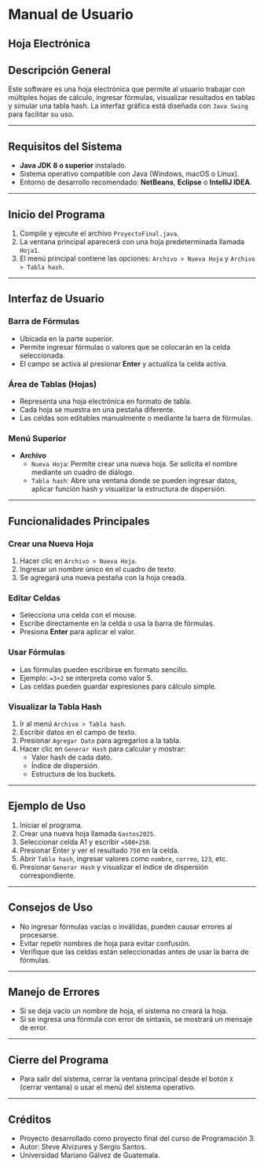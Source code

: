 # Manual de Usuario

## Hoja Electrónica

## Descripción General
Este software es una hoja electrónica que permite al usuario trabajar con múltiples hojas de cálculo,
ingresar fórmulas, visualizar resultados en tablas y simular una tabla hash. La interfaz gráfica está 
diseñada con `Java Swing` para facilitar su uso.

---

## Requisitos del Sistema

- **Java JDK 8 o superior** instalado.
- Sistema operativo compatible con Java (Windows, macOS o Linux).
- Entorno de desarrollo recomendado: **NetBeans**, **Eclipse** o **IntelliJ IDEA**.

---

## Inicio del Programa

1. Compile y ejecute el archivo `ProyectoFinal.java`.
2. La ventana principal aparecerá con una hoja predeterminada llamada `Hoja1`.
3. El menú principal contiene las opciones: `Archivo > Nueva Hoja` y `Archivo > Tabla hash`.

---

## Interfaz de Usuario

### Barra de Fórmulas

- Ubicada en la parte superior.
- Permite ingresar fórmulas o valores que se colocarán en la celda seleccionada.
- El campo se activa al presionar **Enter** y actualiza la celda activa.

### Área de Tablas (Hojas)

- Representa una hoja electrónica en formato de tabla.
- Cada hoja se muestra en una pestaña diferente.
- Las celdas son editables manualmente o mediante la barra de fórmulas.

### Menú Superior

- **Archivo**
  - `Nueva Hoja`: Permite crear una nueva hoja. Se solicita el nombre mediante un cuadro de diálogo.
  - `Tabla hash`: Abre una ventana donde se pueden ingresar datos, aplicar función hash y visualizar la estructura de dispersión.

---

## Funcionalidades Principales

### Crear una Nueva Hoja

1. Hacer clic en `Archivo > Nueva Hoja`.
2. Ingresar un nombre único en el cuadro de texto.
3. Se agregará una nueva pestaña con la hoja creada.

### Editar Celdas

- Selecciona una celda con el mouse.
- Escribe directamente en la celda o usa la barra de fórmulas.
- Presiona **Enter** para aplicar el valor.

### Usar Fórmulas

- Las fórmulas pueden escribirse en formato sencillo.
- Ejemplo: `=3+2` se interpreta como valor 5.
- Las celdas pueden guardar expresiones para cálculo simple.

### Visualizar la Tabla Hash

1. Ir al menú `Archivo > Tabla hash`.
2. Escribir datos en el campo de texto.
3. Presionar `Agregar Dato` para agregarlos a la tabla.
4. Hacer clic en `Generar Hash` para calcular y mostrar:
   - Valor hash de cada dato.
   - Índice de dispersión.
   - Estructura de los buckets.

---

## Ejemplo de Uso

1. Iniciar el programa.
2. Crear una nueva hoja llamada `Gastos2025`.
3. Seleccionar celda A1 y escribir `=500+250`.
4. Presionar Enter y ver el resultado `750` en la celda.
5. Abrir `Tabla hash`, ingresar valores como `nombre`, `correo`, `123`, etc.
6. Presionar `Generar Hash` y visualizar el índice de dispersión correspondiente.

---

## Consejos de Uso

- No ingresar fórmulas vacías o inválidas, pueden causar errores al procesarse.
- Evitar repetir nombres de hoja para evitar confusión.
- Verifique que las celdas están seleccionadas antes de usar la barra de fórmulas.

---

## Manejo de Errores

- Si se deja vacío un nombre de hoja, el sistema no creará la hoja.
- Si se ingresa una fórmula con error de sintaxis, se mostrará un mensaje de error.

---

## Cierre del Programa

- Para salir del sistema, cerrar la ventana principal desde el botón `X` (cerrar ventana) o usar el menú del sistema operativo.

---

## Créditos

- Proyecto desarrollado como proyecto final del curso de Programación 3.
- Autor: Steve Alvizures y Sergio Santos.
- Universidad Mariano Gálvez de Guatemala.
